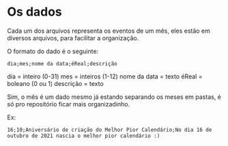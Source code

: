 # Os dados

Cada um dos arquivos representa os eventos de um mês, eles estão em diversos arquivos, para facilitar a organização.

O formato do dado é o seguinte:

```
dia;mes;nome da data;éReal;descrição
```

dia = inteiro (0-31)
mes = inteiros (1-12)
nome da data = texto
éReal = boleano (0 ou 1)
descrição = texto


Sim, o mês é um dado mesmo já estando separando os meses em pastas, é só pro repositório ficar mais organizadinho.

Ex:
```
16;10;Aniversário de criação do Melhor Pior Calendário;No dia 16 de outubro de 2021 nascia o melhor pior calendário :)
```